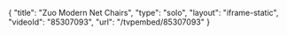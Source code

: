 {
    "title": "Zuo Modern Net Chairs",
    "type": "solo",
    "layout": "iframe-static",
    "videoId": "85307093",
    "url": "\/tvpembed\/85307093"
}